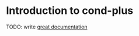 # Introduction to cond-plus

TODO: write [great documentation](http://jacobian.org/writing/what-to-write/)
